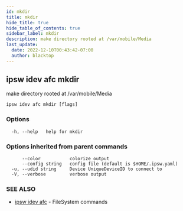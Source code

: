 ```yaml
---
id: mkdir
title: mkdir
hide_title: true
hide_table_of_contents: true
sidebar_label: mkdir
description: make directory rooted at /var/mobile/Media
last_update:
  date: 2022-12-10T00:43:42-07:00
  author: blacktop
---
```

## ipsw idev afc mkdir

make directory rooted at /var/mobile/Media

```
ipsw idev afc mkdir [flags]
```

### Options

```
  -h, --help   help for mkdir
```

### Options inherited from parent commands

```
      --color           colorize output
      --config string   config file (default is $HOME/.ipsw.yaml)
  -u, --udid string     Device UniqueDeviceID to connect to
  -V, --verbose         verbose output
```

### SEE ALSO

* [ipsw idev afc](/docs/cli/ipsw/idev/afc)	 - FileSystem commands

